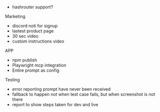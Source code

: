 - hashrouter support?

Marketing
- discord noti for signup
- lastest product page
- 30 sec video
- custom instructions video


APP
- npm publish
- Playwright mcp integration
- Entire prompt as config

Testing
- error reporting prompt have never been received
- fallback to happen not when test case fails, but when screenshot is not there
- report to show steps taken for dev and live

